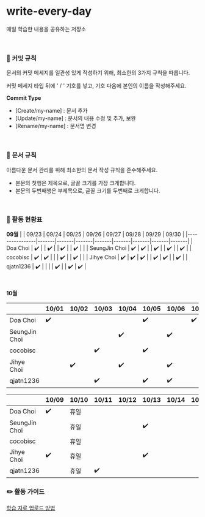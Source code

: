 # write-every-day
매일 학습한 내용을 공유하는 저장소


<br>


### 📕 커밋 규칙

문서의 커밋 메세지를 일관성 있게 작성하기 위해, 최소한의 3가지 규칙을 따릅니다.

커밋 메세지 타입 뒤에 ' / ' 기호를 넣고, 기호 다음에 본인의 이름을 작성해주세요.

**Commit Type**

- [Create/my-name] : 문서 추가
- [Update/my-name] : 문서의 내용 수정 및 추가, 보완
- [Rename/my-name] : 문서명 변경


<br>


### 📕 문서 규칙

아름다운 문서 관리를 위해 최소한의 문서 작성 규칙을 준수해주세요.

- 본문의 첫행은 제목으로, 글꼴 크기를 가장 크게합니다.
- 본문의 두번째행은 부제목으로, 글꼴 크기를 두번째로 크게합니다.  


<br>


### 📕 활동 현황표

**09월**
|                | 09/23 | 09/24 | 09/25 | 09/26 | 09/27 | 09/28 | 09/29 | 09/30 |
|----------------|-------|-------|-------|-------|-------|-------|-------|-------|
| Doa Choi       |  ✔️    |       |  ✔️    |       |  ✔️    |       |  ✔️    |       |
| SeungJin Choi  |  ✔️    |  ✔️    |       |  ✔️    |       |  ✔️    |       |  ✔️    |
| cocobisc       |  ✔️    |  ✔️    |       |       |  ✔️    |       |  ✔️    |       |
| Jihye Choi     |  ✔️    |  ✔️    |  ✔️    |       |  ✔️    |  ✔️    |       |  ✔️    |
| qjatn1236      |  ✔️    |       |       |       |  ✔️    |       |  ✔️    |  ✔️    |

<br>

**10월**

|                | 10/01 | 10/02 | 10/03 | 10/04 | 10/05 | 10/06 | 10/07 | 10/08 |
|----------------|-------|-------|-------|-------|-------|-------|-------|-------|
| Doa Choi       |  ✔️    |       |       |       |  ✔️    |       |  ✔️    |       |
| SeungJin Choi  |       |       |       |  ✔️    |       |  ✔️    |       |  ✔️    |
| cocobisc       |       |       |  ✔️    |       |  ✔️    |       |       |       |
| Jihye Choi     |       |  ✔️    |       |  ✔️    |       |  ✔️    |       |       |
| qjatn1236      |       |       |  ✔️    |       |  ✔️    |  ✔️    |       |  ✔️    |

|                | 10/09 | 10/10 | 10/11 | 10/12 | 10/13 | 10/14 | 10/15 | 10/16 |
|----------------|-------|-------|-------|-------|-------|-------|-------|-------|
| Doa Choi       |  ✔️    |  휴일  |       |       |       |       |       |       |
| SeungJin Choi  |       |  휴일  |       |       |  ✔️    |       |       |       |
| cocobisc       |       |  휴일  |       |       |       |       |       |       |
| Jihye Choi     |  ✔️    |  휴일  |       |       |  ✔️    |       |       |       |
| qjatn1236      |       |  휴일  |  ✔️    |       |       |       |       |       |

### ✏️ 활동 가이드
[학습 자료 업로드 방법](https://github.com/Write-Every-Day/write-every-day/blob/main/%EA%B0%80%EC%9D%B4%EB%93%9C.md)
